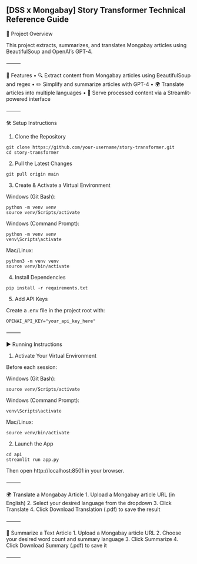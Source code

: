 ## [DSS x Mongabay] Story Transformer Technical Reference Guide

🚀 Project Overview

This project extracts, summarizes, and translates Mongabay articles using BeautifulSoup and OpenAI’s GPT-4.

⸻

📌 Features
	•	🔍 Extract content from Mongabay articles using BeautifulSoup and regex
	•	✏️ Simplify and summarize articles with GPT-4
	•	🌍 Translate articles into multiple languages
	•	📡 Serve processed content via a Streamlit-powered interface

⸻

🛠️ Setup Instructions

1. Clone the Repository

```
git clone https://github.com/your-username/story-transformer.git
cd story-transformer
```

2. Pull the Latest Changes

```
git pull origin main
```

3. Create & Activate a Virtual Environment

Windows (Git Bash):

```
python -m venv venv
source venv/Scripts/activate
```

Windows (Command Prompt):

```
python -m venv venv
venv\Scripts\activate
```

Mac/Linux:

```
python3 -m venv venv
source venv/bin/activate
```

4. Install Dependencies

```
pip install -r requirements.txt
```

5. Add API Keys

Create a .env file in the project root with:

```
OPENAI_API_KEY="your_api_key_here"
```


⸻

▶️ Running Instructions

1. Activate Your Virtual Environment

Before each session:

Windows (Git Bash):

```
source venv/Scripts/activate
```

Windows (Command Prompt):

```
venv\Scripts\activate
```

Mac/Linux:

```
source venv/bin/activate
```

2. Launch the App

```
cd api
streamlit run app.py
```

Then open http://localhost:8501 in your browser.

⸻

🌍 Translate a Mongabay Article
	1.	Upload a Mongabay article URL (in English)
	2.	Select your desired language from the dropdown
	3.	Click Translate
	4.	Click Download Translation (.pdf) to save the result

⸻

📝 Summarize a Text Article
	1.	Upload a Mongabay article URL
	2.	Choose your desired word count and summary language
	3.	Click Summarize
	4.	Click Download Summary (.pdf) to save it

⸻

